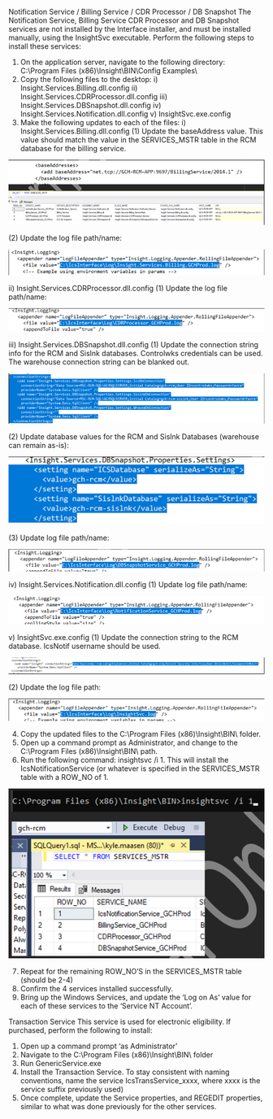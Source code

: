 Notification Service / Billing Service / CDR Processor / DB Snapshot
The Notification Service, Billing Service CDR Processor and DB Snapshot services are not installed by the Interface installer, and must be installed manually, using the InsightSvc executable.  Perform the following steps to install these services:
1.	On the application server, navigate to the following directory: C:\Program Files (x86)\Insight\BIN\Config Examples\ 
2.	Copy the following files to the desktop:
i)	Insight.Services.Billing.dll.config
ii)	Insight.Services.CDRProcessor.dll.config
iii)	Insight.Services.DBSnapshot.dll.config
iv)	Insight.Services.Notification.dll.config
v)	InsightSvc.exe.config
3.	Make the following updates to each of the files:
i)	Insight.Services.Billing.dll.config
(1)	Update the baseAddress value.  This value should match the value in the SERVICES_MSTR table in the RCM database for the billing service.

![image.png](/.attachments/image-ac7ab93a-fde0-48d0-ab38-7bcc29459a16.png)

(2)	Update the log file path/name:

![image.png](/.attachments/image-64c49575-d3b5-4739-8229-52578df988a1.png)

ii)	Insight.Services.CDRProcessor.dll.config
(1)	Update the log file path/name:

![image.png](/.attachments/image-7a979c98-7ea0-48dd-8153-c54a3e1eae7c.png)

iii)	Insight.Services.DBSnapshot.dll.config
(1)	Update the connection string info for the RCM and Sislnk databases. Controlwks credentials can be used.  The warehouse connection string can be blanked out.

![image.png](/.attachments/image-1f786bbc-eb77-4b0a-9038-1a814c8cc6f9.png)

(2)	Update database values for the RCM and Sislnk Databases (warehouse can remain as-is):

![image.png](/.attachments/image-949ae6e5-cd13-412f-ab20-0b962f36ac4e.png)

(3)	Update log file path/name:

![image.png](/.attachments/image-2dda5a76-1f03-438c-9296-9606e8b85a92.png)

iv)	Insight.Services.Notification.dll.config
(1)	Update log file path/name: 

![image.png](/.attachments/image-1ae724f4-6c6c-4ada-b657-420267c837af.png)

v)	InsightSvc.exe.config
(1)	Update the connection string to the RCM database.  IcsNotif username should be used.

![image.png](/.attachments/image-a04853fd-e56d-4d74-b869-821afce4a718.png)

(2)	Update the log file path:

![image.png](/.attachments/image-8bc26c7b-34cb-41be-ae61-a1a7542abb2c.png)

4.	Copy the updated files to the C:\Program Files (x86)\Insight\BIN\ folder. 
5.	Open up a command prompt as Administrator, and change to the C:\Program Files (x86)\Insight\BIN\ path.
6.	Run the following command:  insightsvc /i 1.  This will install the IcsNotificationService (or whatever is specified in the SERVICES_MSTR table with a ROW_NO of 1.

![image.png](/.attachments/image-783147ae-7597-4550-9531-20076a84fde9.png)
 
7.	Repeat for the remaining ROW_NO’S in the SERVICES_MSTR table (should be 2-4)
8.	Confirm the 4 services installed successfully.
9.	Bring up the Windows Services, and update the ‘Log on As’ value for each of these services to the ‘Service NT Account’. 



Transaction Service
This service is used for electronic eligibility.  If purchased, perform the following to install:
1.	Open up a command prompt ‘as Administrator’
2.	Navigate to the C:\Program Files (x86)\Insight\BIN\ folder
3.	Run GenericService.exe
4.	Install the Transaction Service.  To stay consistent with naming conventions, name the service IcsTransService_xxxx, where xxxx is the service suffix previously used)
5.	Once complete, update the Service properties, and REGEDIT properties, similar to what was done previously for the other services.
